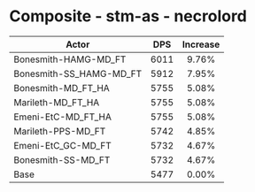 # Composite - stm-as - necrolord
| Actor | DPS | Increase |
|---|:---:|:---:|
|Bonesmith-HAMG-MD_FT|6011|9.76%|
|Bonesmith-SS_HAMG-MD_FT|5912|7.95%|
|Bonesmith-MD_FT_HA|5755|5.08%|
|Marileth-MD_FT_HA|5755|5.08%|
|Emeni-EtC-MD_FT_HA|5755|5.08%|
|Marileth-PPS-MD_FT|5742|4.85%|
|Emeni-EtC_GC-MD_FT|5732|4.67%|
|Bonesmith-SS-MD_FT|5732|4.67%|
|Base|5477|0.00%|
